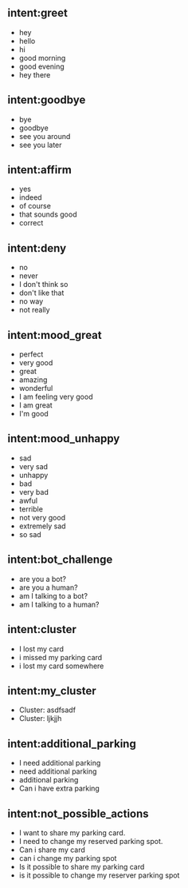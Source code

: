 ## intent:greet
- hey
- hello
- hi
- good morning
- good evening
- hey there

## intent:goodbye
- bye
- goodbye
- see you around
- see you later

## intent:affirm
- yes
- indeed
- of course
- that sounds good
- correct

## intent:deny
- no
- never
- I don't think so
- don't like that
- no way
- not really

## intent:mood_great
- perfect
- very good
- great
- amazing
- wonderful
- I am feeling very good
- I am great
- I'm good

## intent:mood_unhappy
- sad
- very sad
- unhappy
- bad
- very bad
- awful
- terrible
- not very good
- extremely sad
- so sad

## intent:bot_challenge
- are you a bot?
- are you a human?
- am I talking to a bot?
- am I talking to a human?

## intent:cluster
- I lost my card
- i missed my parking card
- i lost my card somewhere

## intent:my_cluster
- Cluster: asdfsadf
- Cluster: ljkjjh

## intent:additional_parking
- I need additional parking
- need additional parking
- additional parking
- Can i have extra parking

## intent:not_possible_actions
- I want to share my parking card.
- I need to change my reserved parking spot.
- Can i share my card
- can i change my parking spot
- Is it possible to share my parking card
- is it possible to change my reserver parking spot
